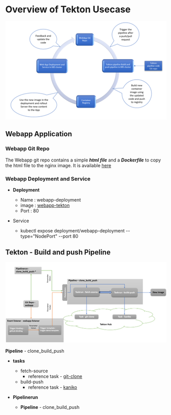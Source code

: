 # Overview of Tekton Usecase

![Test Image 3](tekton_demo_overview.png)

## Webapp Application

### Webapp Git Repo

The Webapp git repo contains a simple ***html file*** and a ***Dockerfile*** to copy the html file to the nginx image. It is available [here](https://github.com/surajmohan-m/webapp.git)

### Webapp Deployment and Service

* **Deployment**

  * Name : webapp-deployment
  * image : [webapp-tekton](https://hub.docker.com/repository/docker/surajmohanm/webapp-tekton/generalhttps:/)
  * Port : 80
* Service

  * kubectl expose deployment/webapp-deployment --type="NodePort" --port 80

## Tekton - Build and push Pipeline


![](assets/20240627_002021_tekton_demo_pipeline_structure_3.png)


**Pipeline** - clone_build_push

* **tasks**

  * fetch-source
    * reference task - [git-clone](https://hub.tekton.dev/tekton/task/git-clone)
  * build-push
    * reference task - [kaniko](https://hub.tekton.dev/tekton/task/kaniko)
* **Pipelinerun**

  * **Pipeline** - clone_build_push

